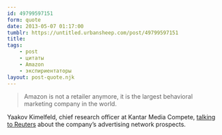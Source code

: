 ```yaml
---
id: 49799597151
form: quote
date: 2013-05-07 01:17:00
tumblr: https://untitled.urbansheep.com/post/49799597151
title: 
tags:
    - post
    - цитаты
    - Amazon
    - экспириентаторы
layout: post-quote.njk
---
```


<blockquote>
Amazon is not a retailer anymore, it is the largest behavioral marketing company in the world.
</blockquote>

Yaakov Kimelfeld, chief research officer at Kantar Media Compete, <a href="http://www.reuters.com/article/2013/04/24/us-amazon-advertising-idUSBRE93N06E20130424">talking to Reuters</a> about the company&rsquo;s advertising network prospects.
